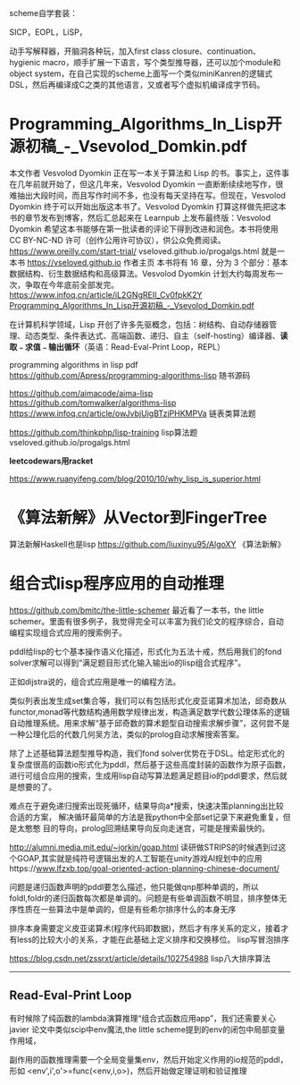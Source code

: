 

scheme自学套装：

SICP，EOPL，LiSP，

动手写解释器，开脑洞各种玩，加入first class closure、continuation、hygienic macro，顺手扩展一下语言，写个类型推导器，还可以加个module和object system，在自己实现的scheme上面写一个类似miniKanren的逻辑式DSL，然后再编译成C之类的其他语言，又或者写个虚拟机编译成字节码。


# Programming_Algorithms_In_Lisp开源初稿_-_Vsevolod_Domkin.pdf
本文作者 Vesvolod Dyomkin 正在写一本关于算法和 Lisp 的书。事实上，这件事在几年前就开始了，但这几年来，Vesvolod Dyomkin 一直断断续续地写作，很难抽出大段时间，而且写作时间不多，也没有每天坚持在写。但现在，Vesvolod Dyomkin 终于可以开始出版这本书了。Vesvolod Dyomkin 打算这样做先把这本书的章节发布到博客，然后汇总起来在 Learnpub 上发布最终版：Vesvolod Dyomkin 希望这本书能够在第一批读者的评论下得到改进和润色。本书将使用 CC BY-NC-ND 许可（创作公用许可协议），供公众免费阅读。
https://www.oreilly.com/start-trial/
vseloved.github.io/progalgs.html 就是一本书
https://vseloved.github.io 作者主页
本书将有 16 章，分为 3 个部分：基本数据结构、衍生数据结构和高级算法。Vesvolod Dyomkin 计划大约每周发布一次，争取在今年底前全部发完。https://www.infoq.cn/article/iL2GNgREII_Cv0fpkK2Y
[Programming_Algorithms_In_Lisp开源初稿_-_Vsevolod_Domkin.pdf](file:///C:/Users/tridu33/Desktop/Programming_Algorithms_In_Lisp开源初稿_-_Vsevolod_Domkin.pdf)

在计算机科学领域，Lisp 开创了许多先驱概念，包括：树结构、自动存储器管理、动态类型、条件表达式、高端函数、递归、自主（self-hosting）编译器、**读取﹣求值﹣输出循环**（英语：Read-Eval-Print Loop，REPL）

programming algorithms in lisp pdf
https://github.com/Apress/programming-algorithms-lisp 随书源码

https://github.com/aimacode/aima-lisp
https://github.com/tomwalker/algorithms-lisp
https://www.infoq.cn/article/owJvbjUigBTzjPHKMPVa 链表类算法题

https://github.com/thinkphp/lisp-training lisp算法题
vseloved.github.io/progalgs.html

**leetcodewars用racket**

https://www.ruanyifeng.com/blog/2010/10/why_lisp_is_superior.html
# 《算法新解》从Vector到FingerTree
算法新解Haskell也是lisp
https://github.com/liuxinyu95/AlgoXY 《算法新解》

# 组合式lisp程序应用的自动推理
https://github.com/bmitc/the-little-schemer
最近看了一本书，the little schemer。里面有很多例子，我觉得完全可以丰富为我们论文的程序综合，自动编程实现组合式应用的搜索例子。

pddl给lisp的七个基本操作语义化描述，形式化为五法十戒，然后用我们的fond solver求解可以得到“满足题目形式化输入输出io的lisp组合式程序”。

正如dijstra说的，组合式应用是唯一的编程方法。

类似列表出发生成set集合等，我们可以有包括形式化皮亚诺算术加法，邱奇数从functor,monad等代数结构通用数学规律出发，构造满足数学代数公理体系的逻辑自动推理系统。用来求解“基于邱奇数的算术题型自动搜索求解步骤”，这何尝不是一种公理化后的代数几何吴方法，类似的prolog自动求解搜索答案。

除了上述基础算法题型推导构造，我们fond solver优势在于DSL。给定形式化的复杂度很高的函数io形式化为pddl，然后基于这些高度封装的函数作为原子函数，进行可组合应用的搜索，生成用lisp自动写算法题满足题目io的pddl要求，然后就是想要的了。

难点在于避免递归搜索出现死循环，结果导向a*搜索，快速决策planning出比较合适的方案，
解决循环最简单的方法是我python中全部set记录下来避免重复，但是太憨憨
目的导向，prolog回溯结果导向反向走迷宫，可能是搜索最快的。


http://alumni.media.mit.edu/~jorkin/goap.html
读研做STRIPS的时候遇到过这个GOAP,其实就是纯符号逻辑出发的人工智能在unity游戏AI规划中的应用https://www.lfzxb.top/goal-oriented-action-planning-chinese-document/

问题是递归函数声明的pddl要怎么描述，他只能做qnp那种单调的，所以foldl,foldr的递归函数每次都是单调的。问题是有些单调函数不明显，排序整体无序性质在一些算法中是单调的，但是有些希尔排序什么的本身无序

排序本身需要定义皮亚诺算术(程序代码即数据)，然后才有序关系的定义，接着才有less的比较大小的关系，才能在此基础上定义排序和交换移位。
lisp写冒泡排序

https://blog.csdn.net/zssrxt/article/details/102754988 lisp八大排序算法


-----------------------

## Read-Eval-Print Loop

有时候除了纯函数的lambda演算推理“组合式函数应用app”，我们还需要关心javier 论文中类似scip中env魔法,the little scheme提到的env的闭包中局部变量作用域，

副作用的函数推理需要一个全局变量集env，然后开始定义作用的io规范的pddl，形如
<env',i',o'>=func(<env,i,o>)，然后开始做定理证明和验证推理



